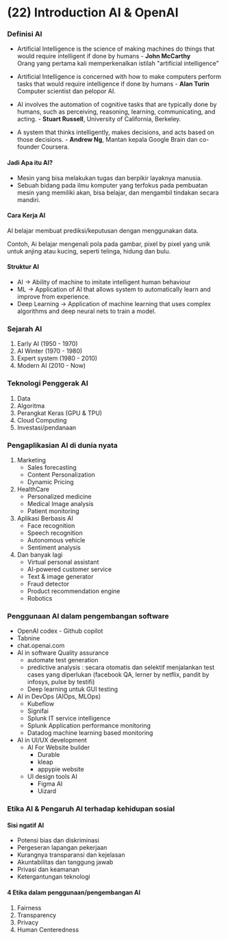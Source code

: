 # (22) Introduction AI & OpenAI

### Definisi AI

- Artificial Intelligence is the science of making machines do things that would require intelligent if done by humans - **John McCarthy** <br/>
  Orang yang pertama kali memperkenalkan istilah "artificial intelligence"

- Artificial Intelligence is concerned with how to make computers perform tasks that would require intelligence if done by humans - **Alan Turin** <br/>
  Computer scientist dan pelopor AI. 

- AI involves the automation of cognitive tasks that are typically done by humans, such as perceiving, reasoning, learning, communicating, and acting. - **Stuart Russell**, University of California, Berkeley. 

- A system that thinks intelligently, makes decisions, and acts based on those decisions. - **Andrew Ng**, Mantan kepala Google Brain dan co-founder Coursera.

#### Jadi Apa itu AI?
- Mesin yang bisa melakukan tugas dan berpikir layaknya manusia. 
- Sebuah bidang pada ilmu komputer yang terfokus pada pembuatan mesin yang memiliki akan, bisa belajar, dan mengambil tindakan secara mandiri. 

#### Cara Kerja AI
AI belajar membuat prediksi/keputusan dengan menggunakan data. 

Contoh, Ai belajar mengenali pola pada gambar, pixel by pixel yang unik untuk anjing atau kucing, seperti telinga, hidung dan bulu. 

#### Struktur AI
- AI -> Ability of machine to imitate intelligent human behaviour
- ML -> Application of AI that allows system to automatically learn and improve from experience.
- Deep Learning -> Application of machine learning that uses complex algorithms and deep neural nets to train a model. 

### Sejarah AI
1. Early AI (1950 - 1970)
2. AI Winter (1970 - 1980)
3. Expert system (1980 - 2010)
4. Modern AI (2010 - Now)

### Teknologi Penggerak AI
1. Data
2. Algoritma
3. Perangkat Keras (GPU & TPU)
4. Cloud Computing
5. Investasi/pendanaan

### Pengaplikasian AI di dunia nyata
1. Marketing
   - Sales forecasting
   - Content Personalization
   - Dynamic Pricing
2. HealthCare
   - Personalized medicine
   - Medical Image analysis
   - Patient monitoring
3. Aplikasi Berbasis AI
   - Face recognition
   - Speech recognition
   - Autonomous vehicle
   - Sentiment analysis
4. Dan banyak lagi
   - Virtual personal assistant
   - AI-powered customer service
   - Text & image generator
   - Fraud detector
   - Product recommendation engine
   - Robotics

### Penggunaan AI dalam pengembangan software
- OpenAI codex - Github copilot
- Tabnine
- chat.openai.com
- AI in software Quality assurance
  - automate test generation
  - predictive analysis : secara otomatis dan selektif menjalankan test cases yang diperlukan (facebook QA, lerner by netflix, pandit by infosys, pulse by testifi)
  - Deep learning untuk GUI testing
- AI in DevOps (AIOps, MLOps)
  - Kubeflow
  - Signifai
  - Splunk IT service intelligence
  - Splunk Application performance monitoring
  - Datadog machine learning based monitoring
- AI in UI/UX development
  - AI For Website builder
    - Durable
    - kleap
    - appypie website
  - UI design tools AI
    - Figma AI
    -  Uizard

### Etika AI & Pengaruh AI terhadap kehidupan sosial

#### Sisi ngatif AI
- Potensi bias dan diskriminasi
- Pergeseran lapangan pekerjaan
- Kurangnya transparansi dan kejelasan
- Akuntabilitas dan tanggung jawab
- Privasi dan keamanan
- Ketergantungan teknologi

#### 4 Etika dalam penggunaan/pengembangan AI
1. Fairness
2. Transparency
3. Privacy
4. Human Centeredness